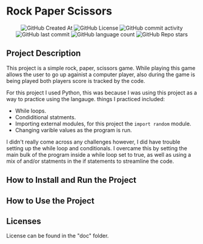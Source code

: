 # Rock Paper Scissors

<div align="center">
    <img alt="GitHub Created At" src="https://img.shields.io/github/created-at/KieranPritchard/Rock-Paper-Scissors">
    <img alt="GitHub License" src="https://img.shields.io/github/license/KieranPritchard/Rock-Paper-Scissors">
    <img alt="GitHub commit activity" src="https://img.shields.io/github/commit-activity/t/KieranPritchard/Rock-Paper-Scissors">
    <img alt="GitHub last commit" src="https://img.shields.io/github/last-commit/KieranPritchard/Rock-Paper-Scissors">
    <img alt="GitHub language count" src="https://img.shields.io/github/languages/count/KieranPritchard/Rock-Paper-Scissors">
    <img alt="GitHub Repo stars" src="https://img.shields.io/github/stars/KieranPritchard/Rock-Paper-Scissors">
</div>


## Project Description

This project is a simple rock, paper, scissors game. While playing this game allows the user to go up againist a computer player, also during the game is being played both players score is tracked by the code.

For this project I used Python, this was because I was using this project as a way to practice using the langauge. things I practiced included:

* While loops.
* Condiditional statments.
* Importing external modules, for this project the `import random` module.
* Changing varible values as the program is run.

I didn't really come across any challenges however, I did have trouble setting up the while loop and conditionals. I overcame this by setting the main bulk of the program inside a while loop set to true, as well as using a mix of and/or statments in the if statements to streamline the code.

## How to Install and Run the Project



## How to Use the Project



## Licenses

License can be found in the "doc" folder.
